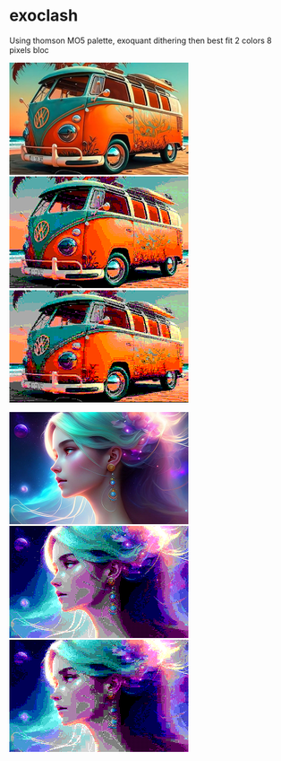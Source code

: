 # exoclash
Using thomson MO5 palette, exoquant dithering then best fit 2 colors 8 pixels bloc

<img src="result/bw.png" width=320>&nbsp;<img src="result/bw_dither.png" width=320>&nbsp;<img src="result/bw_mo5_dither.png" width=320>

<img src="result/original.png" width=320>&nbsp;<img src="result/original_dither.png" width=320>&nbsp;<img src="result/original_mo5_dither.png" width=320>
